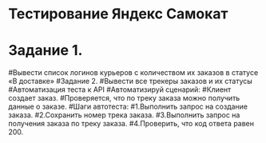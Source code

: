 # Тестирование Яндекс Самокат

# Задание 1.
#Вывести список логинов курьеров с количеством их заказов в статусе «В доставке»
#Задание 2.
#Вывести все трекеры заказов и их статусы
#Автоматизация теста к API
#Автоматизируй сценарий:
#Клиент создает заказ.
#Проверяется, что по треку заказа можно получить данные о заказе.
#Шаги автотеста:
#1.Выполнить запрос на создание заказа.
#2.Сохранить номер трека заказа.
#3.Выполнить запрос на получения заказа по треку заказа.
#4.Проверить, что код ответа равен 200.
